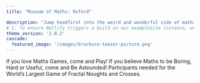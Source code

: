 ```yaml
---
title: "Museum of Maths: Oxford"

description: "Jump headfirst into the weird and wonderful side of maths."
# 1. To ensure Netlify triggers a build on our exampleSite instance, we need to change a file in the exampleSite directory.
theme_version: '2.8.2'
cascade:
  featured_image: '/images/brochure-teaser-picture.png'
---
```

If you love Maths Games, come and Play! If you believe Maths to be Boring, Hard or Useful, come and Be Astounded! Participants needed for the World’s Largest Game of Fractal Noughts and Crosses.

